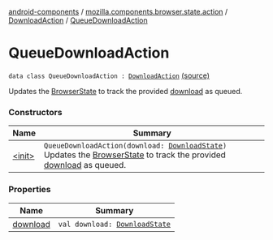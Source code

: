 [android-components](../../../index.md) / [mozilla.components.browser.state.action](../../index.md) / [DownloadAction](../index.md) / [QueueDownloadAction](./index.md)

# QueueDownloadAction

`data class QueueDownloadAction : `[`DownloadAction`](../index.md) [(source)](https://github.com/mozilla-mobile/android-components/blob/master/components/browser/state/src/main/java/mozilla/components/browser/state/action/BrowserAction.kt#L569)

Updates the [BrowserState](../../../mozilla.components.browser.state.state/-browser-state/index.md) to track the provided [download](download.md) as queued.

### Constructors

| Name | Summary |
|---|---|
| [&lt;init&gt;](-init-.md) | `QueueDownloadAction(download: `[`DownloadState`](../../../mozilla.components.browser.state.state.content/-download-state/index.md)`)`<br>Updates the [BrowserState](../../../mozilla.components.browser.state.state/-browser-state/index.md) to track the provided [download](download.md) as queued. |

### Properties

| Name | Summary |
|---|---|
| [download](download.md) | `val download: `[`DownloadState`](../../../mozilla.components.browser.state.state.content/-download-state/index.md) |
